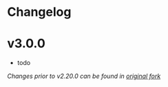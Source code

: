 # Changelog

# v3.0.0

 * todo

_Changes prior to v2.20.0 can be found in [original fork](https://github.com/itinance/react-native-fs)_
